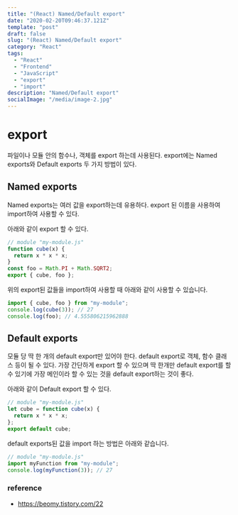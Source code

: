 ```yaml
---
title: "(React) Named/Default export"
date: "2020-02-20T09:46:37.121Z"
template: "post"
draft: false
slug: "(React) Named/Default export"
category: "React"
tags:
  - "React"
  - "Frontend"
  - "JavaScript"
  - "export"
  - "import"
description: "Named/Default export"
socialImage: "/media/image-2.jpg"
---
```


# export

파일이나 모듈 안의 함수나, 객체를 export 하는데 사용된다.
export에는 Named exports와 Default exports 두 가지 방법이 있다.

## Named exports

Named exports는 여러 값을 export하는데 유용하다. export 된 이름을 사용하여 import하여 사용할 수 있다.

아래와 같이 export 할 수 있다.

```jsx
// module "my-module.js"
function cube(x) {
  return x * x * x;
}
const foo = Math.PI + Math.SQRT2;
export { cube, foo };
```

위의 export된 값들을 import하여 사용할 때 아래와 같이 사용할 수 있습니다.

```jsx
import { cube, foo } from "my-module";
console.log(cube(3)); // 27
console.log(foo); // 4.555806215962888
```

## Default exports

모듈 당 딱 한 개의 default export만 있어야 한다. default export로 객체, 함수 클래스 등이 될 수 있다.
가장 간단하게 export 할 수 있으며 딱 한개만 default export를 할 수 있기에 가장 메인이라 할 수 있는 것을 default export하는 것이 좋다.

아래와 같이 Default export 할 수 있다.

```jsx
// module "my-module.js"
let cube = function cube(x) {
  return x * x * x;
};
export default cube;
```

default exports된 값을 import 하는 방법은 아래와 같습니다.

```jsx
// module "my-module.js"
import myFunction from "my-module";
console.log(myFunction(3)); // 27
```

### reference

- https://beomy.tistory.com/22
